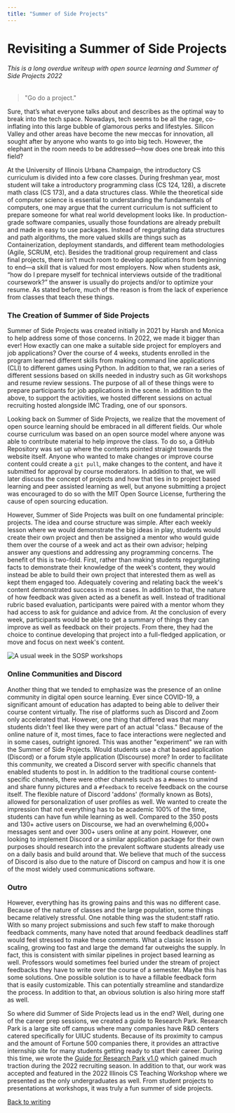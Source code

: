```yaml
---
title: "Summer of Side Projects"
---
```


# Revisiting a Summer of Side Projects

###### _This is a long overdue writeup with open source learning and Summer of Side Projects 2022_

<!-- {{< figure class="avatar" src="/avatar.jpg" alt="avatar">}} -->

> "Go do a project."

Sure, that’s what everyone talks about and describes as the optimal way to break into the tech space. Nowadays, tech seems to be all the rage, co-inflating into this large bubble of glamorous perks and lifestyles. Silicon Valley and other areas have become the new meccas for innovation, all sought after by anyone who wants to go into big tech. However, the elephant in the room needs to be addressed—how does one break into this field?

At the University of Illinois Urbana Champaign, the introductory CS curriculum is divided into a few core classes. During freshman year, most student will take a introductory programming class (CS 124, 128), a discrete math class (CS 173), and a data structures class. While the theoretical side of computer science is essential to understanding the fundamentals of computers, one may argue that the current curriculum is not sufficient to prepare someone for what real world development looks like. In production-grade software companies, usually those foundations are already prebuilt and made in easy to use packages. Instead of regurgitating data structures and path algorithms, the more valued skills are things such as Containerization, deployment standards, and different team methodologies (Agile, SCRUM, etc). Besides the traditional group requirement and class final projects, there isn’t much room to develop applications from beginning to end—a skill that is valued for most employers. Now when students ask, “how do I prepare myself for technical interviews outside of the traditional coursework?” the answer is usually do projects and/or to optimize your resume. As stated before, much of the reason is from the lack of experience from classes that teach these things.

### The Creation of Summer of Side Projects

Summer of Side Projects was created initially in 2021 by Harsh and Monica to help address some of those concerns. In 2022, we made it bigger than ever! How exactly can one make a suitable side project for employers and job applications? Over the course of 4 weeks, students enrolled in the program learned different skills from making command line applications (CLI) to different games using Python. In addition to that, we ran a series of different sessions based on skills needed in industry such as Git workshops and resume review sessions. The purpose of all of these things were to prepare participants for job applications in the scene. In addition to the above, to support the activities, we hosted different sessions on actual recruiting hosted alongside IMC Trading, one of our sponsors.

Looking back on Summer of Side Projects, we realize that the movement of open source learning should be embraced in all different fields. Our whole course curriculum was based on an open source model where anyone was able to contribute material to help improve the class. To do so, a GitHub Repository was set up where the contents pointed straight towards the website itself. Anyone who wanted to make changes or improve course content could create a `git pull`, make changes to the content, and have it submitted for approval by course moderators. In addition to that, we will later discuss the concept of projects and how that ties in to project based learning and peer assisted learning as well, but anyone submitting a project was encouraged to do so with the MIT Open Source License, furthering the cause of open sourcing education.

However, Summer of Side Projects was built on one fundamental principle: projects. The idea and course structure was simple. After each weekly lesson where we would demonstrate the big ideas in play, students would create their own project and then be assigned a mentor who would guide them over the course of a week and act as their own advisor; helping answer any questions and addressing any programming concerns. The benefit of this is two-fold. First, rather than making students regurgitating facts to demonstrate their knowledge of the week's content, they would instead be able to build their own project that interested them as well as kept them engaged too. Adequately covering and relating back the week's content demonstrated success in most cases. In addition to that, the nature of how feedback was given acted as a benefit as well. Instead of traditional rubric based evaluation, participants were paired with a mentor whom they had access to ask for guidance and advice from. At the conclusion of every week, participants would be able to get a summary of things they can improve as well as feedback on their projects. From there, they had the choice to continue developing that project into a full-fledged application, or move and focus on next week's content.

![A usual week in the SOSP workshops](/sosp.png)

### Online Communities and Discord

Another thing that we tended to emphasize was the presence of an online community in digital open source learning. Ever since COVID-19, a significant amount of education has adapted to being able to deliver their course content virtually. The rise of platforms such as Discord and Zoom only accelerated that. However, one thing that differed was that many students didn't feel like they were part of an actual "class." Because of the online nature of it, most times, face to face interactions were neglected and in some cases, outright ignored. This was another "experiment" we ran with the Summer of Side Projects. Would students use a chat based application (Discord) or a forum style application (Discourse) more? In order to facilitate this community, we created a Discord server with specific channels that enabled students to post in. In addition to the traditional course content-specific channels, there were other channels such as a `#memes` to unwind and share funny pictures and a `#feedback` to receive feedback on the course itself. The flexible nature of Discord 'addons' (formally known as Bots), allowed for personalization of user profiles as well. We wanted to create the impression that not everything has to be academic 100% of the time, students can have fun while learning as well. Compared to the 350 posts and 130+ active users on Discourse, we had an overwhelming 6,000+ messages sent and over 300+ users online at any point. However, one looking to implement Discord or a similar application package for their own purposes should research into the prevalent software students already use on a daily basis and build around that. We believe that much of the success of Discord is also due to the nature of Discord on campus and how it is one of the most widely used communications software.

### Outro

However, everything has its growing pains and this was no different case. Because of the nature of classes and the large population, some things became relatively stressful. One notable thing was the student:staff ratio. With so many project submissions and such few staff to make thorough feedback comments, many have noted that around feedback deadlines staff would feel stressed to make these comments. What a classic lesson in scaling, growing too fast and large the demand far outweighs the supply. In fact, this is consistent with similar pipelines in project based learning as well. Professors would sometimes feel buried under the stream of project feedbacks they have to write over the course of a semester. Maybe this has some solutions. One possible solution is to have a fillable feedback form that is easily customizable. This can potentially streamline and standardize the process. In addition to that, an obvious solution is also hiring more staff as well.

So where did Summer of Side Projects lead us in the end? Well, during one of the career prep sessions, we created a guide to Research Park. Research Park is a large site off campus where many companies have R&D centers catered specifically for UIUC students. Because of its proximity to campus and the amount of Fortune 500 companies there, it provides an attractive internship site for many students getting ready to start their career. During this time, we wrote the [Guide for Research Park v1.0](https://bit.ly/rp-guide22) which gained much traction during the 2022 recruiting season. In addition to that, our work was accepted and featured in the 2022 Illinois CS Teaching Workshop where we presented as the only undergraduates as well. From student projects to presentations at workshops, it was truly a fun summer of side projects.

[Back to writing](../../blog)
